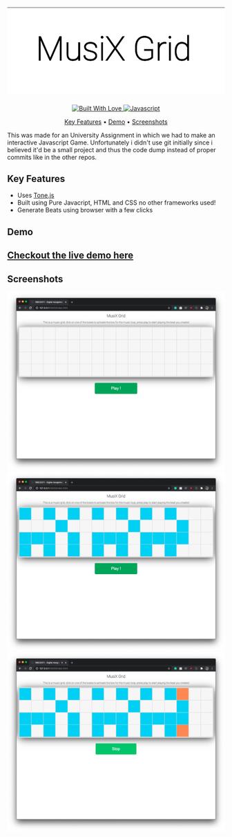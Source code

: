 <h1 align="center">
  <a href="https://github.com/darshkpatel/MusiX-Grid"><img src="./readme_assets/banner.png" width=600 alt="MusiX Grid"></a>
</h1>




<p align="center">

  <a href="https://dev-to-uploads.s3.amazonaws.com/i/2xg59r17v72yvqfb3wu5.jpg">
    <img src="https://forthebadge.com/images/badges/built-with-love.svg"
         alt="Built With Love">
  </a>
    <a href="https://dev-to-uploads.s3.amazonaws.com/i/2xg59r17v72yvqfb3wu5.jpg">
    <img src="https://forthebadge.com/images/badges/made-with-javascript.svg"
         alt="Javascript">
  </a>
</p>

<p align="center">
  <a href="#key-features">Key Features</a> • <a href="#Demo">Demo</a> • <a href="#Screenshots">Screenshots</a>
</p>

This was made for an University Assignment in which we had to make an interactive Javascript Game. Unfortunately i didn't use git initially since i believed it'd be a small project and thus the code dump instead of proper commits like in the other repos.

## Key Features
<a name="key-features">

* Uses [Tone.js](https://github.com/Tonejs/Tone.js)
* Built using Pure Javacript, HTML and CSS no other frameworks used!
* Generate Beats using browser with a few clicks


## Demo
<a href="#"><h2>Checkout the live demo here</h2></a>

## Screenshots

<img src="./readme_assets/1.png" width=600 alt="DemoScreenshot" />
<img src="./readme_assets/2.png" width=600 alt="DemoScreenshot" />
<img src="./readme_assets/3.png" width=600 alt="DemoScreenshot" />
